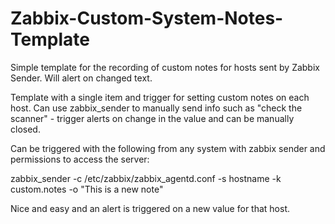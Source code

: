 # Zabbix-Custom-System-Notes-Template
Simple template for the recording of custom notes for hosts sent by Zabbix Sender.  Will alert on changed text.


Template with a single item and trigger for setting custom notes on each host.  Can use zabbix_sender to manually send info such as "check the scanner" - trigger alerts on change in the value and can be manually closed.

Can be triggered with the following from any system with zabbix sender and permissions to access the server:

zabbix_sender -c /etc/zabbix/zabbix_agentd.conf -s hostname -k custom.notes -o "This is a new note"

Nice and easy and an alert is triggered on a new value for that host.
